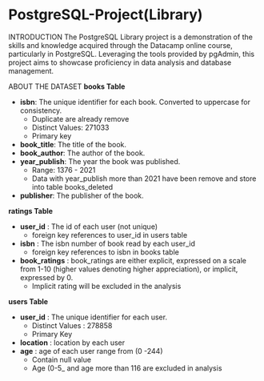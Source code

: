 # PostgreSQL-Project(Library)

INTRODUCTION
The PostgreSQL Library project is a demonstration of the skills and knowledge acquired through the Datacamp online course, particularly in PostgreSQL. Leveraging the tools provided by pgAdmin, this project aims to showcase proficiency in data analysis and database management.

ABOUT THE DATASET
**books Table**
- **isbn**: The unique identifier for each book. Converted to uppercase for consistency.
  - Duplicate are already remove
  - Distinct Values: 271033
  - Primary key
- **book_title**: The title of the book.
- **book_author**: The author of the book.
- **year_publish**: The year the book was published.
  - Range: 1376 - 2021
  - Data with year_publish more than 2021 have been remove and store into table books_deleted
- **publisher**: The publisher of the book.

**ratings Table**
- **user_id** : The id of each user (not unique)
  - foreign key references to user_id in users table
- **isbn** : The isbn number of book read by each user_id
  - foreign key references to isbn in books table
- **book_ratings** : book_ratings are either explicit, expressed on a scale from 1-10 (higher values denoting higher appreciation), or implicit, expressed by 0.
  - Implicit rating will be excluded in the analysis

 **users Table**
 - **user_id** : The unique identifier for each user.
   - Distinct Values : 278858
   - Primary Key
 - **location** : location by each user
 - **age** : age of each user range from (0 -244)
   - Contain null value
   - Age (0-5_ and age more than 116 are excluded in analysis

  
 

